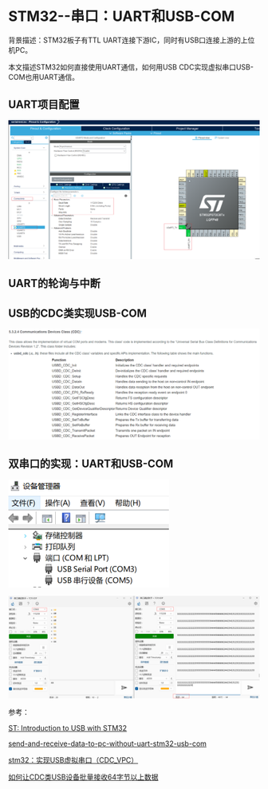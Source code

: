 # STM32--串口：UART和USB-COM

背景描述：STM32板子有TTL UART连接下游IC，同时有USB口连接上游的上位机PC。

本文描述STM32如何直接使用UART通信，如何用USB CDC实现虚拟串口USB-COM也用UART通信。

## UART项目配置

![image-20240430115304007](https://raw.githubusercontent.com/cursorhu/blog-images-on-picgo/master/images/202404301153104.png)

## UART的轮询与中断

## USB的CDC类实现USB-COM

![image-20240430141713692](https://raw.githubusercontent.com/cursorhu/blog-images-on-picgo/master/images/202404301417744.png)



## 双串口的实现：UART和USB-COM

![image-20240430141738799](https://raw.githubusercontent.com/cursorhu/blog-images-on-picgo/master/images/202404301417818.png)

![image-20240430141746453](https://raw.githubusercontent.com/cursorhu/blog-images-on-picgo/master/images/202404301417518.png)

参考：

[ST: Introduction to USB with STM32](https://wiki.st.com/stm32mcu/wiki/Introduction_to_USB_with_STM32#Communications_Devices_Class_(CDC))

[send-and-receive-data-to-pc-without-uart-stm32-usb-com](https://controllerstech.com/send-and-receive-data-to-pc-without-uart-stm32-usb-com/)

[stm32：实现USB虚拟串口（CDC_VPC）](https://www.cnblogs.com/FBsharl/p/17847962.html)

[如何让CDC类USB设备批量接收64字节以上数据](https://shequ.stmicroelectronics.cn/thread-637593-1-1.html)